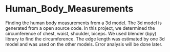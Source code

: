 # Human_Body_Measurements
Finding the human body measurements from a 3d model.
The 3d model is generated from a open source code. In this project, we determined the circumference of chest, waist, shoulder, biceps.
We used blender (bpy) library to find the circumference. The edge length was estimated by one 3d model and was used on the other models. Error analysis will be done later.
